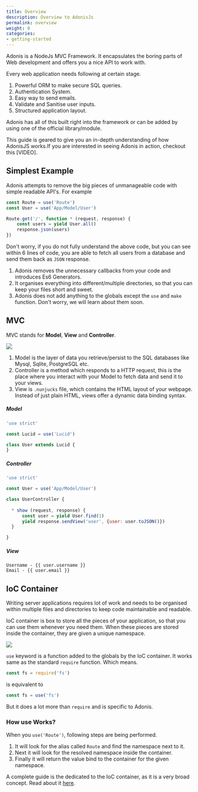 ```yaml
---
title: Overview
description: Overview to AdonisJs
permalink: overview
weight: 0
categories:
- getting-started
---
```


Adonis is a NodeJs MVC Framework. It encapsulates the boring parts of Web development and offers you a nice API to work with.

Every web application needs following at certain stage. 

1. Powerful ORM to make secure SQL queries.
2. Authentication System.
3. Easy way to send emails.
4. Validate and Sanitise user inputs.
5. Structured application layout.

Adonis has all of this built right into the framework or can be added by using one of the official library/module.

This guide is geared to give you an in-depth understanding of how AdonisJS works.If you are interested in seeing Adonis in action, checkout this [VIDEO].

## Simplest Example

Adonis attempts to remove the big pieces of unmanageable code with simple readable API's. For example

```javascript
const Route = use('Route')
const User = use('App/Model/User')

Route.get('/', function * (request, response) {
	const users = yield User.all()
	response.json(users)
})
```

Don't worry, if you do not fully understand the above code, but you can see within 6 lines of code, you are able to fetch all users from a database and send them back as `JSON` response.

1. Adonis removes the unnecessary callbacks from your code and introduces Es6 Generators.
2. It organises everything into different/multiple directories, so that you can keep your files short and sweet.
3. Adonis does not add anything to the globals except the `use` and `make` function. Don't worry, we will learn about them soon.

## MVC

MVC stands for **Model**, **View** and **Controller**.

![](http://dab1nmslvvntp.cloudfront.net/wp-content/uploads/2012/10/mvc1.png)

1. Model is the layer of data you retrieve/persist to the SQL databases like Mysql, Sqlite, PostgreSQL etc.
2. Controller is a method which responds to a HTTP request, this is the place where you interact with your Model to fetch data and send it to your views.
3. View is `.nunjucks` file, which contains the HTML layout of your webpage. Instead of just plain HTML, views offer a dynamic data binding syntax.

##### Model

```javascript
'use strict'

const Lucid = use('Lucid')

class User extends Lucid {
}
```

##### Controller
```javascript
'use strict'

const User = use('App/Model/User')

class UserController {
 
  * show (request, response) {
	  const user = yield User.find(1)
	  yield response.sendView('user', {user: user.toJSON()})
  }

}
```

##### View
```twig
Username - {{ user.username }}
Email - {{ user.email }}
```


## IoC Container

Writing server applications requires lot of work and needs to be organised within multiple files and directories to keep code maintainable and readable.

IoC container is box to store all the pieces of your application, so that you can use them whenever you need them. When these pieces are stored inside the container, they are given a unique namespace.

[![](https://i.imgsafe.org/fef00cc.png)](https://i.imgsafe.org/fef00cc.png)


`use` keyword is a function added to the globals by the IoC container. It works same as the standard `require` function. Which means.

```javascript
const fs = require('fs')
```

is equivalent to

```javascript
const fs = use('fs')
```


But it does a lot more than `require` and is specific to Adonis. 

### How use Works?

When you `use('Route')`, following steps are being performed.


1. It will look for the alias called `Route` and find the namespace next to it.
2. Next it will look for the resolved namespace inside the container.
3. Finally it will return the value bind to the container for the given namespace.

A complete guide is the dedicated to the IoC container, as it is a very broad concept. Read about it [here](). 
